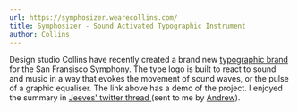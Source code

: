 ```yaml
---
url: https://symphosizer.wearecollins.com/
title: Symphosizer - Sound Activated Typographic Instrument
author: Collins
---
```


Design studio Collins have recently created a brand new [typographic brand](https://www.wearecollins.com/work/sf-symphony/) for the San Fransisco Symphony. The type logo is built to react to sound and music in a way that evokes the movement of sound waves, or the pulse of a graphic equaliser. The link above has a demo of the project. I enjoyed the summary in [Jeeves' twitter thread ](https://mobile.twitter.com/jeeveswilliams/status/1364346940582887428) (sent to me by [Andrew](https://andrewnicolaou.co.uk/)).
